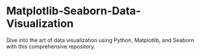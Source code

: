 # Matplotlib-Seaborn-Data-Visualization
Dive into the art of data visualization using Python, Matplotlib, and Seaborn with this comprehensive repository.
